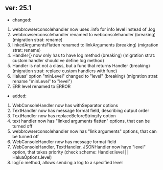## ver: 25.1

- changed:

1. webbrowserconsolehandler now uses .info for info level instead of .log
2. webbrowserconsolehandler renamed to webconsolehandler (breaking) (migration strat: rename)
3. linkedArgumentsFlatten renamed to linkArguments (breaking) (migration strat: rename)
4. Handler{} now only has to have log method (breaking) (migration strat: custom handler should ve define log method)
5. Handler is not not a class, but a func that returns Handler (breaking) (migration strat: replace custom handlers with
   func)
6. Haluas' option "minLevel" changed to "level" (breaking) (migration strat: rename "minLevel" to "level")
7. ERR level renamed to ERROR

- added:

1. WebConsoleHandler now has withSeparator options
2. TextHandler now has message format field, describing output order
3. TextHandler now has replaceBeforeStringify option
4. text handler now has "linked arguments flatten" options, that can be turned off
5. webbrowserconsolehandler now has "link arguments" options, that can be turned off
6. WebConsoleHandler now has message format field
7. WebConsoleHandler, TextHandler, JSONHandler now have "level" option, that takes priority (check scheme:
   Handler.level || HaluaOptions.level)
8. logTo method, allows sending a log to a specified level
